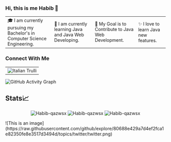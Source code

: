 ### Hi, this is me Habib 👋

<table>
<tr> 
    <td>🎓 I am currently pursuing my Bachelor's in Computer Science Engineering.</td>
    <td>🌱 I am currently learning Java and Java Web Developing.</td>
    <td>🎯 My Goal is to Contribute to Java Web Development.</td>
    <td>✨ I love to learn Java new features.</td>
</tr>
</table>

### Connect With Me

<table>
  <td>
     <a href="https://www.facebook.com/roaring.habib/"></a>  <img src="pic_trulli.jpg" alt="Italian Trulli">
  </td>
 </table>

![GitHub Activity Graph](https://activity-graph.herokuapp.com/graph?username=Habib-qazwsx&theme=dracula&hide_border=true)

## Stats📈
<p align="center">
<img width="40%" src="https://github-readme-stats.vercel.app/api/top-langs?username=Habib-qazwsx&show_icons=true&theme=dracula&title_color=ff8000&text_color=ffffff&bg_color=6a6a6a&locale=en&layout=compact&hide_border=true" alt="Habib-qazwsx" /> 
<img width="48%" src="https://github-readme-stats.vercel.app/api?username=Habib-qazwsx&show_icons=true&theme=dracula&title_color=ff8000&text_color=ffffff&bg_color=6a6a6a&locale=en&hide_border=true" alt="Habib-qazwsx" />
<img width="48%" src="https://github-readme-streak-stats.herokuapp.com/?user=Habib-qazwsx&theme=highcontrast&hide_border=true" alt="Habib-qazwsx" />
</p>
![This is an image](https://raw.githubusercontent.com/github/explore/80688e429a7d4ef2fca1e82350fe8e3517d3494d/topics/twitter/twitter.png)
